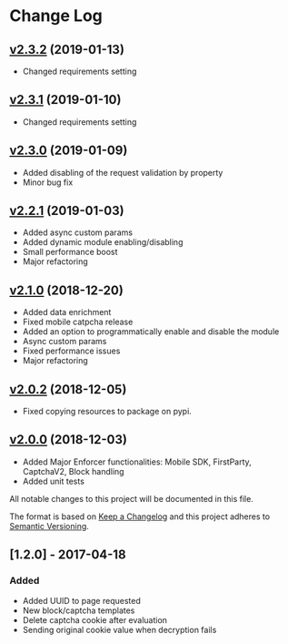 # Change Log
## [v2.3.2](https://github.com/PerimeterX/perimeterx-python-wsgi) (2019-01-13)
- Changed requirements setting

## [v2.3.1](https://github.com/PerimeterX/perimeterx-python-wsgi) (2019-01-10)
- Changed requirements setting

## [v2.3.0](https://github.com/PerimeterX/perimeterx-python-wsgi) (2019-01-09)
- Added disabling of the request validation by property
- Minor bug fix

## [v2.2.1](https://github.com/PerimeterX/perimeterx-python-wsgi) (2019-01-03)
- Added async custom params
- Added dynamic module enabling/disabling
- Small performance boost
- Major refactoring 

## [v2.1.0](https://github.com/PerimeterX/perimeterx-python-wsgi) (2018-12-20)
- Added data enrichment
- Fixed mobile catpcha release
- Added an option to programmatically enable and disable the module
- Async custom params
- Fixed performance issues
- Major refactoring

## [v2.0.2](https://github.com/PerimeterX/perimeterx-python-wsgi) (2018-12-05)
- Fixed copying resources to package on pypi.

## [v2.0.0](https://github.com/PerimeterX/perimeterx-python-wsgi/compare/v1.0.17...HEAD) (2018-12-03)
- Added Major Enforcer functionalities: Mobile SDK, FirstParty, CaptchaV2, Block handling
- Added unit tests

All notable changes to this project will be documented in this file.

The format is based on [Keep a Changelog](http://keepachangelog.com/)
and this project adheres to [Semantic Versioning](http://semver.org/).

## [1.2.0] - 2017-04-18
### Added
- Added UUID to page requested
- New block/captcha templates
- Delete captcha cookie after evaluation
- Sending original cookie value when decryption fails
